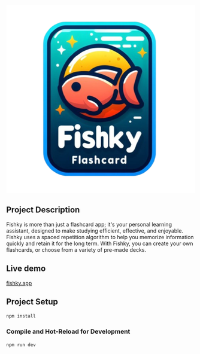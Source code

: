 ![logo](public%2Ficons%2F512.png)

## Project Description

Fishky is more than just a flashcard app; it's your personal learning assistant, designed to
make studying efficient, effective, and enjoyable. Fishky uses a spaced repetition algorithm to help you
memorize information quickly and retain it for the long term. With Fishky, you can create your own
flashcards, or choose from a variety of pre-made decks.


## Live demo

[fishky.app](https://notefy-bae5d.web.app/)


## Project Setup

```sh
npm install
```

### Compile and Hot-Reload for Development

```sh
npm run dev
```




